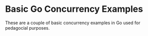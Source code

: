 # Basic Go Concurrency Examples 

These are a couple of basic concurrency examples in Go used for pedagocial purposes.